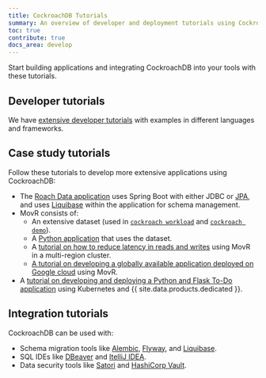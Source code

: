 ```yaml
---
title: CockroachDB Tutorials
summary: An overview of developer and deployment tutorials using CockroachDB
toc: true
contribute: true
docs_area: develop
---
```


Start building applications and integrating CockroachDB into your tools with these tutorials.

## Developer tutorials

We have [extensive developer tutorials](example-apps.html) with examples in different languages and frameworks.

## Case study tutorials

Follow these tutorials to develop more extensive applications using CockroachDB:

- The [Roach Data application](build-a-spring-app-with-cockroachdb-jdbc.html) uses Spring Boot with either JDBC or [JPA](build-a-spring-app-with-cockroachdb-jpa.html), and uses [Liquibase](liquibase.html) within the application for schema management.
- MovR consists of:
  - An extensive dataset (used in [`cockroach workload`](cockroach-workload.html) and [`cockroach demo`](cockroach-demo.html)).
  - A [Python application](movr.html) that uses the dataset. 
  - A [tutorial on how to reduce latency in reads and writes](demo-low-latency-multi-region-deployment.html) using MovR in a multi-region cluster.
  - [A tutorial on developing a globally available application deployed on Google cloud](movr-flask-overview.html) using MovR.
- A [tutorial on developing and deploying a Python and Flask To-Do application](../cockroachcloud/deploy-a-python-to-do-app-with-flask-kubernetes-and-cockroachcloud.html) using Kubernetes and {{ site.data.products.dedicated }}.

## Integration tutorials

CockroachDB can be used with:

- Schema migration tools like [Alembic](alembic.html), [Flyway](flyway.html), and [Liquibase](liquibase.html).
- SQL IDEs like [DBeaver](dbeaver.html) and [ItelliJ IDEA](intellij-idea.html).
- Data security tools like [Satori](satori-integration.html) and [HashiCorp Vault](hashicorp-integration.html).
